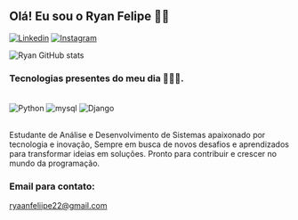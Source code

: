 ## Olá! Eu sou o Ryan Felipe 🙋🏽

[![Linkedin](https://img.shields.io/badge/LinkedIn-0077B5?style=for-the-badge&logo=linkedin&logoColor=white)](https://www.linkedin.com/in/ryanfelipedecarvalho/)
[![Instagram](https://img.shields.io/badge/Instagram-E4405F?style=for-the-badge&logo=instagram&logoColor=white)](https://instagram.com/ryaanf)


![Ryan GitHub stats](https://github-readme-stats.vercel.app/api?username=devryan&show_icons=true&theme=tokyonight)

### Tecnologias presentes do meu dia 🧑🏽‍💻.

<div style= "display: inline_block"><br/>
  <img align="center" alt= "Python"src="https://img.shields.io/badge/Python-14354C?style=for-the-badge&logo=python&logoColor=white"/>
  <img align="center" alt= "mysql"src="https://img.shields.io/badge/MySQL-00000F?style=for-the-badge&logo=mysql&logoColor=white"/>
  <img align="center" alt= "Django"src="https://img.shields.io/badge/Django-092E20?style=for-the-badge&logo=django&logoColor=white"/>
</div><br/>

Estudante de Análise e Desenvolvimento de Sistemas apaixonado por tecnologia e inovação, Sempre em busca de novos desafios e aprendizados para transformar ideias em soluções. Pronto para contribuir e crescer no mundo da programação.

### Email para contato:
ryaanfeliipe22@gmail.com

